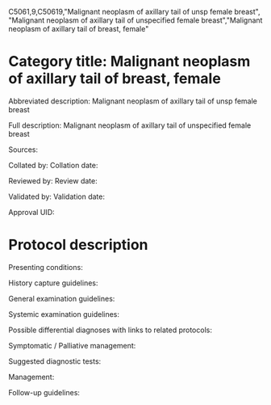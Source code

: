 C5061,9,C50619,"Malignant neoplasm of axillary tail of unsp female breast", "Malignant neoplasm of axillary tail of unspecified female breast","Malignant neoplasm of axillary tail of breast, female"
# Category title: Malignant neoplasm of axillary tail of breast, female

Abbreviated description: Malignant neoplasm of axillary tail of unsp female breast

Full description: Malignant neoplasm of axillary tail of unspecified female breast

Sources:

Collated by:
Collation date:

Reviewed by:
Review date:

Validated by:
Validation date:

Approval UID:

# Protocol description

Presenting conditions:

History capture guidelines:

General examination guidelines:

Systemic examination guidelines:

Possible differential diagnoses with links to related protocols:

Symptomatic / Palliative management:

Suggested diagnostic tests:

Management:

Follow-up guidelines:
